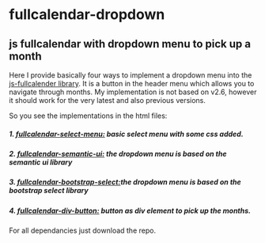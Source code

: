 # fullcalendar-dropdown    
js fullcalendar with dropdown menu to pick up a month
----------------


Here I provide basically four ways to implement a dropdown menu into the 
<a href="https://fullcalendar.io/">js-fullcalender library</a>. It is a button in the header menu which allows you to navigate through months.
My implementation is not based on v2.6, however it should work for the very latest and also previous versions. 

So you see the implementations in the html files:
##### 1. [fullcalendar-select-menu:](https://github.com/fingerman/fullcalender-dropdown/blob/master/fullalendar-select-menu.html)  basic select menu with some css added.  
##### 2. [fullcalendar-semantic-ui:](https://github.com/fingerman/fullcalender-dropdown/blob/master/fullcalendar-select-semantic-ui.html)  the dropdown menu is based on the semantic ui library  
##### 3. [fullcalendar-bootstrap-select:](https://github.com/fingerman/fullcalender-dropdown/blob/master/fullcalendar-bootstrap-select.html)the dropdown menu is based on the bootstrap select library  
##### 4. [fullcalendar-div-button:](https://github.com/fingerman/fullcalender-dropdown/blob/master/fullcalendar-div-button.html) button as div element to pick up the months. 

For all dependancies just download the repo. 
